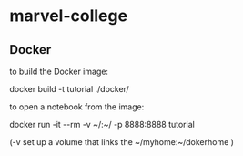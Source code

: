 # marvel-college

## Docker

to build the Docker image:

docker build -t tutorial ./docker/

to open a notebook from the image:

docker run -it --rm  -v ~/:~/ -p 8888:8888 tutorial

(-v  set up a volume that links the ~/myhome:~/dokerhome )